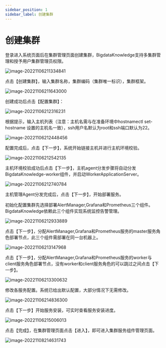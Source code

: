 ```yaml
---
sidebar_position: 1
sidebar_label: 创建集群
---
```

# 创建集群

登录进入系统页面后在集群管理页面创建集群，BigdataKnowledge支持多集群管理和授予用户集群管理员权限。

![image-20221106211334841](./img/image-20221106211334841.png)

点击【创建集群】，输入集群名称，集群编码（集群唯一标识），集群框架。

![image-20221106211643000](./img/image-20221106211643000.png)

创建成功后点击【配置集群】：

![image-20221106212316231](./img/image-20221106212316231.png)

根据提示，输入主机列表（注意：主机名需与在准备环境中hostnamectl set-hostname 设置的主机名一致），ssh用户名默认为root和ssh端口默认为22。

![image-20221106212448456](./img/image-20221106212448456.png)

配置完成后，点击【下一步】，系统开始链接主机并进行主机环境校验。

![image-20221106212542135](./img/image-20221106212542135.png)

主机环境校验成功后点击【下一步】，主机agent分发步骤将自动分发BigdataKnowledge-worker组件，并启动WorkerApplicationServer。

![image-20221106212740784](./img/image-20221106212740784.png)

主机管理Agent分发完成后，点击【下一步】，开始部署服务。

初始化配置集群先选择部署AlertManager,Grafana和Prometheus三个组件。BigdataKnowledge依赖此三个组件实现系统监控告警管理。

![image-20221106212933889](./img/image-20221106212933889.png)

点击【下一步】，分配AlertManager,Grafana和Prometheus服务的master服务角色部署节点，此三个组件需部署在同一台机器上。

![image-20221106213147968](./img/image-20221106213147968.png)

点击【下一步】，分配AlertManager,Grafana和Prometheus服务的worker与client服务角色部署节点，没有worker和client服务角色的可以跳过之间点击【下一步】。

![image-20221106213300632](./img/image-20221106213300632.png)

修改各服务配置。系统已给出默认配置，大部分情况下无需修改。

![image-20221106214836300](./img/image-20221106214836300.png)

点击【下一步】开始服务安装，可实时查看服务安装进度。

![image-20221106215006013](./img/image-20221106215006013.png)

点击【完成】，在集群管理页面点击【进入】，即可进入集群服务组件管理页面。

![image-20221108214631743](./img/image-20221108214631743.png)
